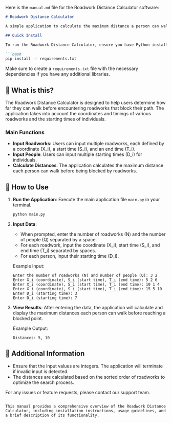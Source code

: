 Here is the `manual.md` file for the Roadwork Distance Calculator software:

```markdown
# Roadwork Distance Calculator

A simple application to calculate the maximum distance a person can walk before reaching a blocked point due to roadworks.

## Quick Install

To run the Roadwork Distance Calculator, ensure you have Python installed on your system. You can install the necessary dependencies using pip:

```bash
pip install -r requirements.txt
```

Make sure to create a `requirements.txt` file with the necessary dependencies if you have any additional libraries.

## 🤔 What is this?

The Roadwork Distance Calculator is designed to help users determine how far they can walk before encountering roadworks that block their path. The application takes into account the coordinates and timings of various roadworks and the starting times of individuals.

### Main Functions

- **Input Roadworks**: Users can input multiple roadworks, each defined by a coordinate (X_i), a start time (S_i), and an end time (T_i).
- **Input People**: Users can input multiple starting times (D_i) for individuals.
- **Calculate Distances**: The application calculates the maximum distance each person can walk before being blocked by roadworks.

## 📖 How to Use

1. **Run the Application**: Execute the main application file `main.py` in your terminal.

   ```bash
   python main.py
   ```

2. **Input Data**:
   - When prompted, enter the number of roadworks (N) and the number of people (Q) separated by a space.
   - For each roadwork, input the coordinate (X_i), start time (S_i), and end time (T_i) separated by spaces.
   - For each person, input their starting time (D_i).

   Example Input:
   ```
   Enter the number of roadworks (N) and number of people (Q): 3 2
   Enter X_i (coordinate), S_i (start time), T_i (end time): 5 2 6
   Enter X_i (coordinate), S_i (start time), T_i (end time): 10 1 4
   Enter X_i (coordinate), S_i (start time), T_i (end time): 15 5 10
   Enter D_i (starting time): 3
   Enter D_i (starting time): 7
   ```

3. **View Results**: After entering the data, the application will calculate and display the maximum distances each person can walk before reaching a blocked point.

   Example Output:
   ```
   Distances: 5, 10
   ```

## 📄 Additional Information

- Ensure that the input values are integers. The application will terminate if invalid input is detected.
- The distances are calculated based on the sorted order of roadworks to optimize the search process.

For any issues or feature requests, please contact our support team.
```

This manual provides a comprehensive overview of the Roadwork Distance Calculator, including installation instructions, usage guidelines, and a brief description of its functionality.